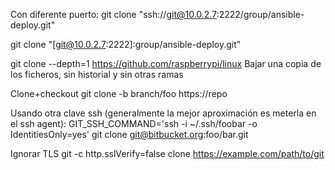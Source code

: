 Con diferente puerto:
git clone "ssh://git@10.0.2.7:2222/group/ansible-deploy.git"

git clone "[git@10.0.2.7:2222]:group/ansible-deploy.git"


git clone --depth=1 https://github.com/raspberrypi/linux
Bajar una copia de los ficheros, sin historial y sin otras ramas


Clone+checkout
git clone -b branch/foo https://repo


Usando otra clave ssh (generalmente la mejor aproximación es meterla en el ssh agent):
GIT_SSH_COMMAND='ssh -i ~/.ssh/foobar -o IdentitiesOnly=yes' git clone git@bitbucket.org:foo/bar.git



Ignorar TLS
git -c http.sslVerify=false clone https://example.com/path/to/git
